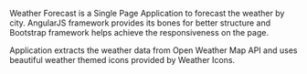 Weather Forecast is a Single Page Application to forecast the weather by city. AngularJS framework provides its bones for better structure and Bootstrap framework helps achieve the responsiveness on the page.

Application extracts the weather data from Open Weather Map API and uses beautiful weather themed icons provided by Weather Icons. 
